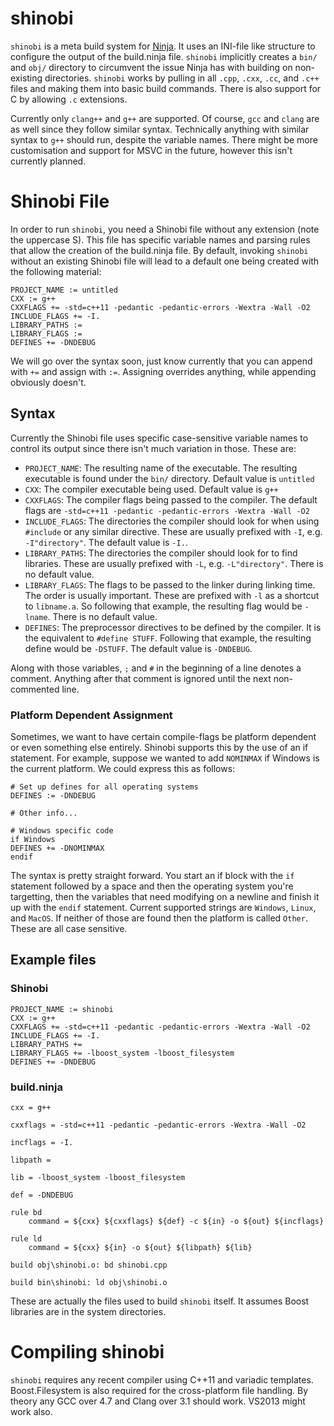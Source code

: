 # shinobi

`shinobi` is a meta build system for [Ninja][1]. It uses an INI-file like structure to configure the output of the build.ninja file. `shinobi` implicitly creates a `bin/` and `obj/` directory to circumvent the issue Ninja has with building on non-existing directories. `shinobi` works by pulling in all `.cpp`, `.cxx`, `.cc`, and `.c++` files and making them into basic build commands. There is also support for C by allowing `.c` extensions.

Currently only `clang++` and `g++` are supported. Of course, `gcc` and `clang` are as well since they follow similar syntax. Technically anything with similar syntax to `g++` should run, despite the variable names. There might be more customisation and support for MSVC in the future, however this isn't currently planned.

[1]: http://martine.github.io/ninja/

# Shinobi File

In order to run `shinobi`, you need a Shinobi file without any extension (note the uppercase S). This file has specific variable names and parsing rules that allow the creation of the build.ninja file. By default, invoking `shinobi` without an existing Shinobi file will lead to a default one being created with the following material:

    PROJECT_NAME := untitled
    CXX := g++
    CXXFLAGS += -std=c++11 -pedantic -pedantic-errors -Wextra -Wall -O2
    INCLUDE_FLAGS += -I.
    LIBRARY_PATHS :=
    LIBRARY_FLAGS :=
    DEFINES += -DNDEBUG


We will go over the syntax soon, just know currently that you can append with `+=` and assign with `:=`. Assigning overrides anything, while appending obviously doesn't.

## Syntax

Currently the Shinobi file uses specific case-sensitive variable names to control its output since there isn't much variation in those. These are:

- `PROJECT_NAME`: The resulting name of the executable. The resulting executable is found under the `bin/` directory. Default value is `untitled`
- `CXX`: The compiler executable being used. Default value is `g++`
- `CXXFLAGS`: The compiler flags being passed to the compiler. The default flags are `-std=c++11 -pedantic -pedantic-errors -Wextra -Wall -O2`
- `INCLUDE_FLAGS`: The directories the compiler should look for when using `#include` or any similar directive. These are usually prefixed with `-I`, e.g. `-I"directory"`. The default value is `-I.`.
- `LIBRARY_PATHS`: The directories the compiler should look for to find libraries. These are usually prefixed with `-L`, e.g. `-L"directory"`. There is no default value.
- `LIBRARY_FLAGS`: The flags to be passed to the linker during linking time. The order is usually important. These are prefixed with `-l` as a shortcut to `libname.a`. So following that example, the resulting flag would be `-lname`. There is no default value.
- `DEFINES`: The preprocessor directives to be defined by the compiler. It is the equivalent to `#define STUFF`. Following that example, the resulting define would be `-DSTUFF`. The default value is `-DNDEBUG`.

Along with those variables, `;` and `#` in the beginning of a line denotes a comment. Anything after that comment is ignored until the next non-commented line.

### Platform Dependent Assignment

Sometimes, we want to have certain compile-flags be platform dependent or even something else entirely. Shinobi supports this by the use of an if statement. For example, suppose we wanted to add `NOMINMAX` if Windows is the current platform. We could express this as follows:

    # Set up defines for all operating systems
    DEFINES := -DNDEBUG

    # Other info...

    # Windows specific code
    if Windows
    DEFINES += -DNOMINMAX
    endif


The syntax is pretty straight forward. You start an if block with the `if` statement followed by a space and then the operating system you're targetting, then the variables that need modifying on a newline and finish it up with the `endif` statement. Current supported strings are `Windows`, `Linux`, and `MacOS`. If neither of those are found then the platform is called `Other`. These are all case sensitive. 

## Example files

### Shinobi

    PROJECT_NAME := shinobi
    CXX := g++
    CXXFLAGS += -std=c++11 -pedantic -pedantic-errors -Wextra -Wall -O2
    INCLUDE_FLAGS += -I.
    LIBRARY_PATHS +=
    LIBRARY_FLAGS += -lboost_system -lboost_filesystem
    DEFINES += -DNDEBUG


### build.ninja

    cxx = g++

    cxxflags = -std=c++11 -pedantic -pedantic-errors -Wextra -Wall -O2

    incflags = -I.

    libpath = 

    lib = -lboost_system -lboost_filesystem

    def = -DNDEBUG

    rule bd
        command = ${cxx} ${cxxflags} ${def} -c ${in} -o ${out} ${incflags}

    rule ld
        command = ${cxx} ${in} -o ${out} ${libpath} ${lib}

    build obj\shinobi.o: bd shinobi.cpp

    build bin\shinobi: ld obj\shinobi.o


These are actually the files used to build `shinobi` itself. It assumes Boost libraries are in the system directories.

# Compiling shinobi

`shinobi` requires any recent compiler using C++11 and variadic templates. Boost.Filesystem is also required for the cross-platform file handling. By theory any GCC over 4.7 and Clang over 3.1 should work. VS2013 might work also.